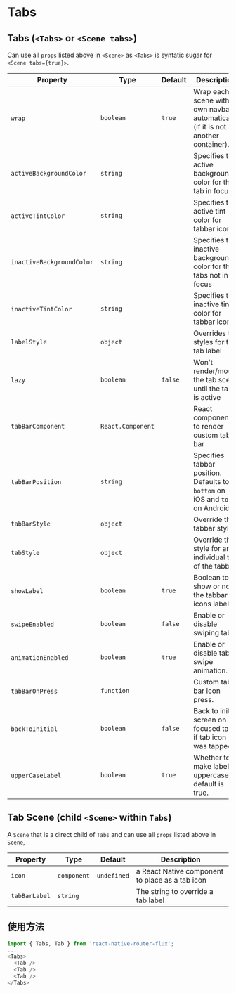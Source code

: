 # Tabs

## Tabs (`<Tabs>` or `<Scene tabs>`)

Can use all `props` listed above in `<Scene>` as `<Tabs>` is syntatic sugar for `<Scene tabs={true}>`.

| Property                  | Type              | Default | Description                                                                     |
| ------------------------- | ----------------- | ------- | ------------------------------------------------------------------------------- |
| `wrap`                    | `boolean`         | `true`  | Wrap each scene with own navbar automatically (if it is not another container). |
| `activeBackgroundColor`   | `string`          |         | Specifies the active background color for the tab in focus                      |
| `activeTintColor`         | `string`          |         | Specifies the active tint color for tabbar icons                                |
| `inactiveBackgroundColor` | `string`          |         | Specifies the inactive background color for the tabs not in focus               |
| `inactiveTintColor`       | `string`          |         | Specifies the inactive tint color for tabbar icons                              |
| `labelStyle`              | `object`          |         | Overrides the styles for the tab label                                          |
| `lazy`                    | `boolean`         | `false` | Won't render/mount the tab scene until the tab is active                        |
| `tabBarComponent`         | `React.Component` |         | React component to render custom tab bar                                        |
| `tabBarPosition`          | `string`          |         | Specifies tabbar position. Defaults to `bottom` on iOS and `top` on Android.    |
| `tabBarStyle`             | `object`          |         | Override the tabbar styles                                                      |
| `tabStyle`                | `object`          |         | Override the style for an individual tab of the tabbar                          |
| `showLabel`               | `boolean`         | `true`  | Boolean to show or not the tabbar icons labels                                  |
| `swipeEnabled`            | `boolean`         | `false` | Enable or disable swiping tabs.                                                 |
| `animationEnabled`        | `boolean`         | `true`  | Enable or disable tab swipe animation.                                          |
| `tabBarOnPress`           | `function`        |         | Custom tab bar icon press.                                                      |
| `backToInitial`           | `boolean`         | `false` | Back to initial screen on focused tab if tab icon was tapped.                   |
| `upperCaseLabel`          | `boolean`         | `true`  | Whether to make label uppercase, default is true.                               |

## Tab Scene (child `<Scene>` within `Tabs`)

A `Scene` that is a direct child of `Tabs` and can use all `props` listed above in `Scene`,

| Property      | Type        | Default     | Description                                     |
| ------------- | ----------- | ----------- | ----------------------------------------------- |
| `icon`        | `component` | `undefined` | a React Native component to place as a tab icon |
| `tabBarLabel` | `string`    |             | The string to override a tab label              |

## 使用方法

```js
import { Tabs, Tab } from 'react-native-router-flux';
...
<Tabs>
  <Tab />
  <Tab />
  <Tab />
</Tabs>
```
